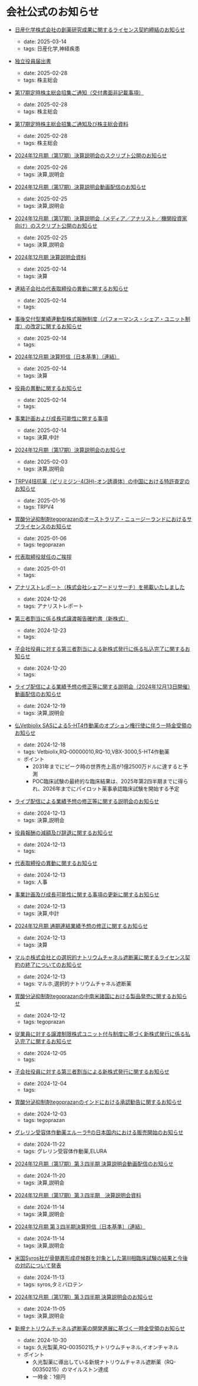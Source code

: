 # 会社公式のお知らせ

- [日産化学株式会社の創薬研究成果に関するライセンス契約締結のお知らせ](https://data.swcms.net/file/raqualia-corp/ja/news/auto_20250314594107/pdfFile.pdf)
  - date: 2025-03-14
  - tags: 日産化学,神経疾患
- [独立役員届出書](https://data.swcms.net/file/raqualia-corp/ja/news/auto_20250227584309/pdfFile.pdf)
  - date: 2025-02-28
  - tags: 株主総会
- [第17期定時株主総会招集ご通知（交付書面非記載事項）](https://data.swcms.net/file/raqualia-corp/ja/news/auto_20250227583338/pdfFile.pdf)
  - date: 2025-02-28
  - tags: 株主総会
- [第17期定時株主総会招集ご通知及び株主総会資料](https://data.swcms.net/file/raqualia-corp/ja/news/auto_20250227583318/pdfFile.pdf)
  - date: 2025-02-28
  - tags: 株主総会
- [2024年12月期（第17期）決算説明会のスクリプト公開のお知らせ](https://www.raqualia.com/ja/news/news-6172449197850372066.html)
  - date: 2025-02-26
  - tags: 決算,説明会
- [2024年12月期（第17期）決算説明会動画配信のお知らせ](https://www.raqualia.com/ja/news/news-2988683960067750231.html)
  - date: 2025-02-25
  - tags: 決算,説明会
- [2024年12月期（第17期）決算説明会（メディア／アナリスト／機関投資家向け）のスクリプト公開のお知らせ](https://www.raqualia.com/ja/news/news-231094873979087091.html)
  - date: 2025-02-25
  - tags: 決算,説明会
- [2024年12月期 決算説明会資料](https://data.swcms.net/file/raqualia-corp/ja/news/auto_20250214576507/pdfFile.pdf)
  - date: 2025-02-14
  - tags: 決算
- [連結子会社の代表取締役の異動に関するお知らせ](https://data.swcms.net/file/raqualia-corp/ja/news/auto_20250214576148/pdfFile.pdf)
  - date: 2025-02-14
  - tags:
- [事後交付型業績連動型株式報酬制度（パフォーマンス・シェア・ユニット制度）の改定に関するお知らせ](https://data.swcms.net/file/raqualia-corp/ja/news/auto_20250214576101/pdfFile.pdf)
  - date: 2025-02-14
  - tags:
- [2024年12月期 決算短信〔日本基準〕（連結）](https://data.swcms.net/file/raqualia-corp/ja/news/auto_20250214576007/pdfFile.pdf)
  - date: 2025-02-14
  - tags: 決算
- [役員の異動に関するお知らせ](https://data.swcms.net/file/raqualia-corp/ja/news/auto_20250214575872/pdfFile.pdf)
  - date: 2025-02-14
  - tags:
- [事業計画および成長可能性に関する事項](https://data.swcms.net/file/raqualia-corp/ja/news/auto_20250214575870/pdfFile.pdf)
  - date: 2025-02-14
  - tags: 決算,中計
- [2024年12月期（第17期）決算説明会のお知らせ](https://www.raqualia.com/ja/news/news-9159350268555352774.html)
  - date: 2025-02-03
  - tags: 決算,説明会
- [TRPV4拮抗薬（ピリミジン-4(3H)-オン誘導体）の中国における特許査定のお知らせ](https://data.swcms.net/file/raqualia-corp/ja/news/auto_20250116551781/pdfFile.pdf)
  - date: 2025-01-16
  - tags: TRPV4
- [胃酸分泌抑制剤tegoprazanのオーストラリア・ニュージーランドにおけるサブライセンスのお知らせ](https://data.swcms.net/file/raqualia-corp/ja/news/auto_20250106546769/pdfFile.pdf)
  - date: 2025-01-06
  - tags: tegoprazan
- [代表取締役就任のご挨拶](https://www.raqualia.com/ja/news/news5072013859833849243.html)
  - date: 2025-01-01
  - tags:
- [アナリストレポート（株式会社シェアードリサーチ）を掲載いたしました](https://www.raqualia.com/ja/news/news5423496456018593953/main/0/link/4579_JP_20241225.pdf)
  - date: 2024-12-26
  - tags: アナリストレポート
- [第三者割当に係る株式譲渡報告確約書（新株式）](https://data.swcms.net/file/raqualia-corp/ja/news/auto_20241220542376/pdfFile.pdf)
  - date: 2024-12-23
  - tags:
- [子会社役員に対する第三者割当による新株式発行に係る払込完了に関するお知らせ](https://data.swcms.net/file/raqualia-corp/ja/news/auto_20241220542275/pdfFile.pdf)
  - date: 2024-12-20
  - tags:
- [ライブ配信による業績予想の修正等に関する説明会（2024年12月13日開催）動画配信のお知らせ](https://www.raqualia.com/ja/news/news2530754657624800558.html)
  - date: 2024-12-19
  - tags: 決算,説明会
- [仏Vetbiolix SASによる5-HT4作動薬のオプション権行使に伴う一時金受領のお知らせ](https://data.swcms.net/file/raqualia-corp/ja/news/auto_20241218540327/pdfFile.pdf)
  - date: 2024-12-18
  - tags: Vetbiolix,RQ-00000010,RQ-10,VBX-3000,5-HT4作動薬
  - ポイント
    - 2031年までにピーク時の世界売上高が1億2500万ドルに達すると予測
    - POC臨床試験の最終的な臨床結果は、2025年第2四半期までに得られ、2026年までにパイロット薬事承認臨床試験を開始する予定
- [ライブ配信による業績予想の修正等に関する説明会のお知らせ](https://www.raqualia.com/ja/news/news3489825621427772757.html)
  - date: 2024-12-13
  - tags: 決算,説明会
- [役員報酬の減額及び辞退に関するお知らせ](https://data.swcms.net/file/raqualia-corp/ja/news/auto_20241213538225/pdfFile.pdf)
  - date: 2024-12-13
  - tags:
- [代表取締役の異動に関するお知らせ](https://data.swcms.net/file/raqualia-corp/ja/news/auto_20241213538222/pdfFile.pdf)
  - date: 2024-12-13
  - tags: 人事
- [事業計画及び成長可能性に関する事項の更新に関するお知らせ](https://data.swcms.net/file/raqualia-corp/ja/news/auto_20241213538211/pdfFile.pdf)
  - date: 2024-12-13
  - tags: 決算,中計
- [2024年12月期 通期連結業績予想の修正に関するお知らせ](https://data.swcms.net/file/raqualia-corp/ja/news/auto_20241213538084/pdfFile.pdf)
  - date: 2024-12-13
  - tags: 決算
- [マルホ株式会社との選択的ナトリウムチャネル遮断薬に関するライセンス契約の終了についてのお知らせ](https://data.swcms.net/file/raqualia-corp/ja/news/auto_20241213538073/pdfFile.pdf)
  - date: 2024-12-13
  - tags: マルホ,選択的ナトリウムチャネル遮断薬

- [胃酸分泌抑制剤tegoprazanの中南米諸国における製品発売に関するお知らせ](https://data.swcms.net/file/raqualia-corp/ja/news/auto_20241212537666/pdfFile.pdf)
  - date: 2024-12-12
  - tags: tegoprazan
- [従業員に対する譲渡制限株式ユニット付与制度に基づく新株式発行に係る払込完了に関するお知らせ](https://data.swcms.net/file/raqualia-corp/ja/news/auto_20241204534172/pdfFile.pdf)
  - date: 2024-12-05
  - tags: 
- [子会社役員に対する第三者割当による新株式発行に関するお知らせ](https://data.swcms.net/file/raqualia-corp/ja/news/auto_20241203533600/pdfFile.pdf)
  - date: 2024-12-04
  - tags:
- [胃酸分泌抑制剤tegoprazanのインドにおける承認勧告に関するお知らせ](https://www.raqualia.com/ja/news/news3880206708215226714.html)
  - date: 2024-12-03
  - tags: tegoprazan
- [グレリン受容体作動薬エルーラ®の日本国内における販売開始のお知らせ](https://data.swcms.net/file/raqualia-corp/ja/news/auto_20241122528172/pdfFile.pdf)
  - date: 2024-11-22
  - tags: グレリン受容体作動薬,ELURA
- [2024年12月期（第17期）第３四半期 決算説明会動画配信のお知らせ](https://www.raqualia.com/ja/news/news-5462306987580892189.html)
  - date: 2024-11-20
  - tags: 決算,説明会
- [2024年12月期（第17期）第３四半期　決算説明会資料](https://data.swcms.net/file/raqualia-corp/ja/news/auto_20241114523094/pdfFile.pdf)
  - date: 2024-11-14
  - tags: 決算,説明会
- [2024年12月期 第３四半期決算短信〔日本基準〕（連結）](https://data.swcms.net/file/raqualia-corp/ja/news/auto_20241114522967/pdfFile.pdf)
  - date: 2024-11-14
  - tags: 決算,説明会
- [米国Syros社が骨髄異形成症候群を対象とした第III相臨床試験の結果と今後の対応について発表](https://data.swcms.net/file/raqualia-corp/ja/news/auto_20241113521280/pdfFile.pdf)
  - date: 2024-11-13
  - tags: syros,タミバロテン
- [2024年12月期（第17期）第３四半期 決算説明会のお知らせ](https://www.raqualia.com/ja/news/news245065034010595510.html)
  - date: 2024-11-05
  - tags: 決算,説明会
- [新規ナトリウムチャネル遮断薬の開発進展に基づく一時金受領のお知らせ](https://data.swcms.net/file/raqualia-corp/ja/news/auto_20241030505791/pdfFile.pdf)
  - date: 2024-10-30
  - tags: 久光製薬,RQ-00350215,ナトリウムチャネル,イオンチャネル
  - ポイント
    - 久光製薬に導出している新規ナトリウムチャネル遮断薬（RQ-00350215）のマイルストン達成
    - 一時金：1億円
